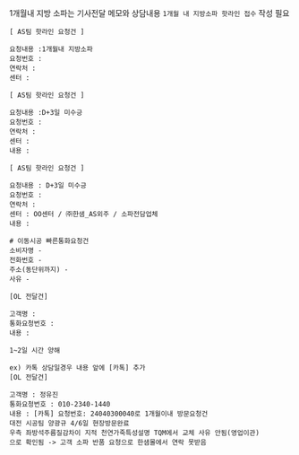 1개월내 지방 소파는 기사전달 메모와 상담내용 `1개월 내 지방소파 핫라인 접수` 작성 필요

```
[ AS팀 핫라인 요청건 ]

요청내용 :1개월내 지방소파 
요청번호 : 
연락처 :   
센터 : 
```

```
[ AS팀 핫라인 요청건 ]

요청내용 :D+3일 미수긍
요청번호 : 
연락처 :   
센터 :
내용 :
```

```
[ AS팀 핫라인 요청건 ] 

요청내용 : D+3일 미수긍 
요청번호 : 
연락처 : 
센터 : OO센터 / ㈜한샘_AS외주 / 소파전담업체 
내용 :
```

```
# 이동시공 빠른통화요청건 
소비자명 - 
전화번호 - 
주소(동단위까지) - 
사유 -
```

```
[OL 전달건]

고객명 : 
통화요청번호 : 
내용 : 

1~2일 시간 양해
```
```
ex) 카톡 상담일경우 내용 앞에 [카톡] 추가
[OL 전달건]

고객명 : 정유진
통화요청번호 : 010-2340-1440
내용 : [카톡] 요청번호: 24040300040로 1개월이내 방문요청건
대전 시공팀 양광규 4/6일 현장방문완료
우측 좌방석주름질감차이 지적 천연가죽특성설명 TQM에서 교체 사유 안됨(영업이관)
으로 확인됨 -> 고객 소파 반품 요청으로 한샘몰에서 연락 못받음
```